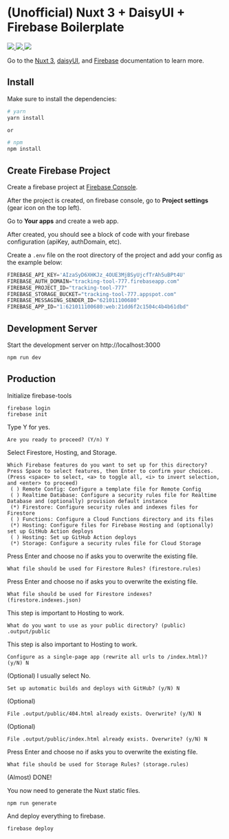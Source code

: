 # (Unofficial) Nuxt 3 + DaisyUI + Firebase Boilerplate


<a href="https://nuxtjs.org">
  <img src="https://firebasestorage.googleapis.com/v0/b/tracking-tool-777.appspot.com/o/assets%2Fnuxt.png?alt=media&token=6f34b34a-7d4e-41ce-a9c4-2733d31b8b2d">
</a>
<a href="https://daisyui.com">
  <img src="https://firebasestorage.googleapis.com/v0/b/tracking-tool-777.appspot.com/o/assets%2FdaisyUI.png?alt=media&token=453cf42f-9ff9-4a5c-9f28-3af49eefb854">
</a>
<a href="https://firebase.com">
  <img src="https://firebasestorage.googleapis.com/v0/b/tracking-tool-777.appspot.com/o/assets%2Ffirebase.png?alt=media&token=36a6b287-602f-459a-b657-cdaefc8854e6">
</a>

Go to the [Nuxt 3](https://nuxtjs.org/docs/get-started/installation), [daisyUI](https://daisyui.com/docs/install/), and [Firebase](https://firebase.google.com/docs) documentation to learn more.

## Install

Make sure to install the dependencies:

```bash
# yarn
yarn install

or

# npm
npm install
```

## Create Firebase Project

Create a firebase project at [Firebase Console](https://console.firebase.google.com/).

After the project is created, on firebase console, go to **Project settings** (gear icon on the top left).

Go to **Your apps** and create a web app.

After created, you should see a block of code with your firebase configuration (apiKey, authDomain, etc).

Create a `.env` file on the root directory of the project and add your config as the example below:

```javascript
FIREBASE_API_KEY='AIzaSyD6XHKJz_4OUE3MjBSyUjcfTrAh5uBPt4U'
FIREBASE_AUTH_DOMAIN="tracking-tool-777.firebaseapp.com"
FIREBASE_PROJECT_ID="tracking-tool-777"
FIREBASE_STORAGE_BUCKET="tracking-tool-777.appspot.com"
FIREBASE_MESSAGING_SENDER_ID="621011100680"
FIREBASE_APP_ID="1:621011100680:web:21dd6f2c1504c4b4b61dbd"
```

## Development Server

Start the development server on http://localhost:3000

```bash
npm run dev
```

## Production

Initialize firebase-tools
```
firebase login
firebase init
```

Type Y for yes.
```
Are you ready to proceed? (Y/n) Y
```

Select Firestore, Hosting, and Storage.
```
Which Firebase features do you want to set up for this directory? Press Space to select features, then Enter to confirm your choices. (Press <space> to select, <a> to toggle all, <i> to invert selection, and <enter> to proceed)
 ( ) Remote Config: Configure a template file for Remote Config
 ( ) Realtime Database: Configure a security rules file for Realtime Database and (optionally) provision default instance
 (*) Firestore: Configure security rules and indexes files for Firestore
 ( ) Functions: Configure a Cloud Functions directory and its files
 (*) Hosting: Configure files for Firebase Hosting and (optionally) set up GitHub Action deploys
 ( ) Hosting: Set up GitHub Action deploys
 (*) Storage: Configure a security rules file for Cloud Storage
```

Press Enter and choose no if asks you to overwrite the existing file.
```
What file should be used for Firestore Rules? (firestore.rules)
```

Press Enter and choose no if asks you to overwrite the existing file.
```
What file should be used for Firestore indexes? (firestore.indexes.json)
```

This step is important to Hosting to work.
```
What do you want to use as your public directory? (public) .output/public
```

This step is also important to Hosting to work.
```
Configure as a single-page app (rewrite all urls to /index.html)? (y/N) N
```

(Optional) I usually select No.
```
Set up automatic builds and deploys with GitHub? (y/N) N
```

(Optional)
```
File .output/public/404.html already exists. Overwrite? (y/N) N
```

(Optional)
```
File .output/public/index.html already exists. Overwrite? (y/N) N
```

Press Enter and choose no if asks you to overwrite the existing file.
```
What file should be used for Storage Rules? (storage.rules)
```

(Almost) DONE!

You now need to generate the Nuxt static files.
```
npm run generate
```

And deploy everything to firebase.
```
firebase deploy
```
